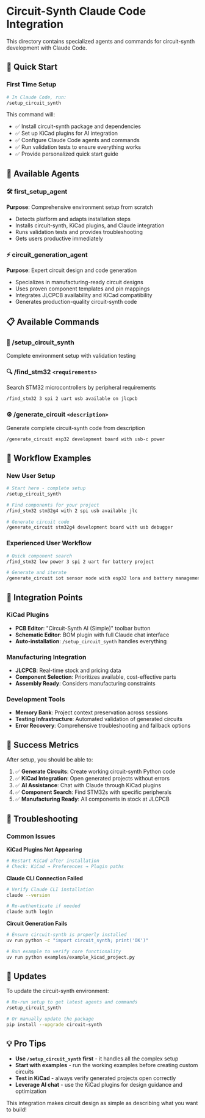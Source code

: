 # Circuit-Synth Claude Code Integration

This directory contains specialized agents and commands for circuit-synth development with Claude Code.

## 🚀 Quick Start

### First Time Setup
```bash
# In Claude Code, run:
/setup_circuit_synth
```

This command will:
- ✅ Install circuit-synth package and dependencies
- ✅ Set up KiCad plugins for AI integration
- ✅ Configure Claude Code agents and commands
- ✅ Run validation tests to ensure everything works
- ✅ Provide personalized quick start guide

## 🤖 Available Agents

### 🛠️ first_setup_agent
**Purpose**: Comprehensive environment setup from scratch
- Detects platform and adapts installation steps
- Installs circuit-synth, KiCad plugins, and Claude integration
- Runs validation tests and provides troubleshooting
- Gets users productive immediately

### ⚡ circuit_generation_agent  
**Purpose**: Expert circuit design and code generation
- Specializes in manufacturing-ready circuit designs
- Uses proven component templates and pin mappings
- Integrates JLCPCB availability and KiCad compatibility
- Generates production-quality circuit-synth code

## 📋 Available Commands

### 🔧 /setup_circuit_synth
Complete environment setup with validation testing

### 🔍 /find_stm32 `<requirements>`
Search STM32 microcontrollers by peripheral requirements
```bash
/find_stm32 3 spi 2 uart usb available on jlcpcb
```

### ⚙️ /generate_circuit `<description>`
Generate complete circuit-synth code from description
```bash
/generate_circuit esp32 development board with usb-c power
```

## 🎯 Workflow Examples

### New User Setup
```bash
# Start here - complete setup
/setup_circuit_synth

# Find components for your project
/find_stm32 stm32g4 with 2 spi usb available jlc

# Generate circuit code
/generate_circuit stm32g4 development board with usb debugger
```

### Experienced User Workflow
```bash
# Quick component search
/find_stm32 low power 3 spi 2 uart for battery project

# Generate and iterate
/generate_circuit iot sensor node with esp32 lora and battery management
```

## 🔗 Integration Points

### KiCad Plugins
- **PCB Editor**: "Circuit-Synth AI (Simple)" toolbar button
- **Schematic Editor**: BOM plugin with full Claude chat interface
- **Auto-installation**: `/setup_circuit_synth` handles everything

### Manufacturing Integration
- **JLCPCB**: Real-time stock and pricing data
- **Component Selection**: Prioritizes available, cost-effective parts
- **Assembly Ready**: Considers manufacturing constraints

### Development Tools
- **Memory Bank**: Project context preservation across sessions
- **Testing Infrastructure**: Automated validation of generated circuits
- **Error Recovery**: Comprehensive troubleshooting and fallback options

## 📖 Success Metrics

After setup, you should be able to:

1. ✅ **Generate Circuits**: Create working circuit-synth Python code
2. ✅ **KiCad Integration**: Open generated projects without errors  
3. ✅ **AI Assistance**: Chat with Claude through KiCad plugins
4. ✅ **Component Search**: Find STM32s with specific peripherals
5. ✅ **Manufacturing Ready**: All components in stock at JLCPCB

## 🚨 Troubleshooting

### Common Issues

**KiCad Plugins Not Appearing**
```bash
# Restart KiCad after installation
# Check: KiCad → Preferences → Plugin paths
```

**Claude CLI Connection Failed**
```bash
# Verify Claude CLI installation
claude --version

# Re-authenticate if needed
claude auth login
```

**Circuit Generation Fails**
```bash
# Ensure circuit-synth is properly installed
uv run python -c "import circuit_synth; print('OK')"

# Run example to verify core functionality  
uv run python examples/example_kicad_project.py
```

## 🔄 Updates

To update the circuit-synth environment:
```bash
# Re-run setup to get latest agents and commands
/setup_circuit_synth

# Or manually update the package
pip install --upgrade circuit-synth
```

## 💡 Pro Tips

- **Use `/setup_circuit_synth` first** - it handles all the complex setup
- **Start with examples** - run the working examples before creating custom circuits
- **Test in KiCad** - always verify generated projects open correctly
- **Leverage AI chat** - use the KiCad plugins for design guidance and optimization

This integration makes circuit design as simple as describing what you want to build!